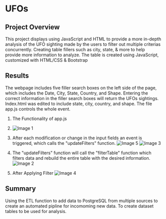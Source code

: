 # UFOs

## Project Overview
This project displays using JavaScript and HTML to provide a more in-depth analysis of the UFO sighting made by the users to filter out multiple criterias concurrently. Creating table fillers such as city, state, & more to help provide more information to analyze. The table is created using JavaScript, customized with HTML/CSS & Bootstrap

## Results
The webpage includes five filler search boxes on the left side of the page, which includes the Date, City, State, Country, and Shape. Entering the correct information in the filler search boxes will return the UFOs sightings. Index.html was edited to include state, city, country, and shape. The file app.js controls the whole event. 

1. The Functionality of app.js

3. ![Image 1](https://user-images.githubusercontent.com/103544626/187560865-db845b94-5f97-47d8-98db-dc7cb344169a.PNG)

2. After each modification or change in the input fields an event is triggered, which calls the "updateFilters" function.
![Image 5](https://user-images.githubusercontent.com/103544626/187560951-53672502-6133-409f-aab2-fdef31885645.PNG)
![Image 3](https://user-images.githubusercontent.com/103544626/187560965-1968523f-df86-4691-a287-6a833d6df581.PNG)

4. The "updateFilters" function will call the "filterTable" function which filters data and rebuild the entire table with the desired information.
![Image 2](https://user-images.githubusercontent.com/103544626/187561039-e48e7d54-8e87-40ed-8463-56456e1e3df8.PNG)

6. After Applying Filter
![Image 4](https://user-images.githubusercontent.com/103544626/187561047-03c83636-b615-4d77-9bf3-fb99792a4d61.PNG)

## Summary
Using the ETL function to add data to PostgreSQL from multiple sources to create an automated pipline for incomoming new data. To create dataset tables to be used for analysis.
